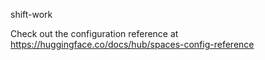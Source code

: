 shift-work



Check out the configuration reference at https://huggingface.co/docs/hub/spaces-config-reference

